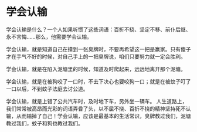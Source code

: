 # 学会认输

学会认输是什么？一个人如果听惯了这些词语：百折不挠、坚定不移、前仆后继、永不言悔……那么，他需要学会认输。 

学会认输，就是知道自己在摸到一张臭牌时，不要再希望这一把是赢家。只有傻子才在手气不好的时候，对自己手上的一把臭牌说，咱们只要努力就一定会胜利。 

学会认输，就是在陷入泥塘里的时候，知道及时爬起来，远远地离开那个泥塘。 

学会认输，就是在被狗咬了一口时，不去下决心也要咬狗一口；就是在被蚊子叮了一口以后，不到蚊子法庭去讨公道。 

学会认输，就是上错了公共汽车时，及时地下车，另外坐一辆车。 
人生道路上，我们常常被高昂而光彩的词语弄昏了头，以不屈不挠、百折不挠的精神坚持死不认输，从而输掉了自己！学会认输，应该是最基本的生活常识，臭牌教过我们，泥塘教过我们，蚊子和狗也教过我们。
 